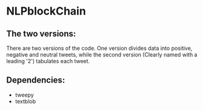 # NLPblockChain

## The two versions:
There are two versions of the code. One version divides data into positive, negative and neutral tweets, while the second version (Clearly named with a leading '2') tabulates each tweet.

## Dependencies:
* tweepy<br/>
* textblob<br/>
